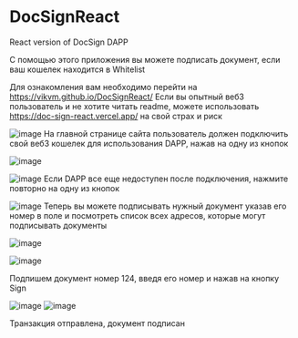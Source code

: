 # DocSignReact
React version of DocSign DAPP

С помощью этого приложения вы можете подписать документ, если ваш кошелек находится в Whitelist

Для ознакомления вам необходимо перейти на https://vikvm.github.io/DocSignReact/
Если вы опытный веб3 пользователь и не хотите читать readme, можете использовать https://doc-sign-react.vercel.app/ на свой страх и риск

![image](https://user-images.githubusercontent.com/60881781/230222536-b81db8db-45e7-4c58-b366-79fb121d517d.png)
На главной странице сайта пользователь должен подключить свой веб3 кошелек для использования DAPP, нажав на одну из кнопок

![image](https://user-images.githubusercontent.com/60881781/230222644-9f1a78b1-4abd-447d-be9b-483b50c14c8d.png)

![image](https://user-images.githubusercontent.com/60881781/230222733-ae166730-06a5-4aa3-91d0-ff08d13a8acf.png)
Если DAPP все еще недоступен после подключения, нажмите повторно на одну из кнопок

![image](https://user-images.githubusercontent.com/60881781/230222766-466af28b-a449-4bc2-bb5c-8b32538032ee.png)
Теперь вы можете подписывать нужный документ указав его номер в поле и посмотреть список всех адресов, которые могут подписывать документы

![image](https://user-images.githubusercontent.com/60881781/230222874-f373bcbd-d6b9-42e6-97de-9e62da14a333.png)

![image](https://user-images.githubusercontent.com/60881781/230222948-c75bff3b-47e5-43aa-bb6d-dd730885a679.png)

Подпишем документ номер 124, введя его номер и нажав на кнопку Sign

![image](https://user-images.githubusercontent.com/60881781/230223310-5d3c0a5c-69ad-4236-ba13-31c190383311.png)
![image](https://user-images.githubusercontent.com/60881781/230223505-1a1a37a0-aa08-45a8-8f09-ab8d28fb31a7.png)

Транзакция отправлена, документ подписан 
